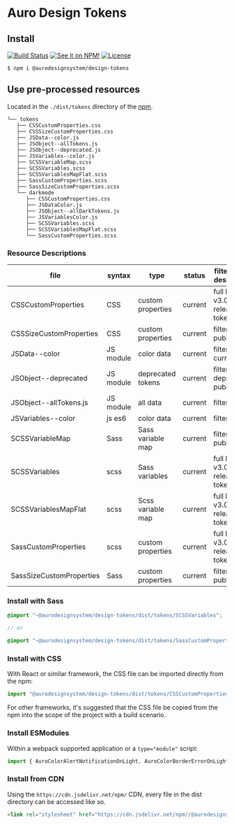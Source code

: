 # Auro Design Tokens

## Install

[![Build Status](https://img.shields.io/github/actions/workflow/status/AlaskaAirlines/AuroDesignTokens/testPublish.yml?branch=master&style=for-the-badge)](https://github.com/AlaskaAirlines/AuroDesignTokens/actions/workflows/testPublish.yml)
[![See it on NPM!](https://img.shields.io/npm/v/@aurodesignsystem/design-tokens.svg?style=for-the-badge&color=orange)](https://www.npmjs.com/package/@aurodesignsystem/design-tokens)
[![License](https://img.shields.io/npm/l/@aurodesignsystem/design-tokens.svg?color=blue&style=for-the-badge)](https://www.apache.org/licenses/LICENSE-2.0)

```
$ npm i @aurodesignsystem/design-tokens
```

## Use pre-processed resources

Located in the `./dist/tokens` directory of the [npm](https://www.npmjs.com/package/@aurodesignsystem/design-tokens).

```
└── tokens
   ├── CSSCustomProperties.css
   ├── CSSSizeCustomProperties.css
   ├── JSData--color.js
   ├── JSObject--allTokens.js
   ├── JSObject--deprecated.js
   ├── JSVariables--color.js
   ├── SCSSVariableMap.scss
   ├── SCSSVariables.scss
   ├── SCSSVariablesMapFlat.scss
   ├── SassCustomProperties.scss
   ├── SassSizeCustomProperties.scss
   └── darkmode
      ├── CSSCustomProperties.css
      ├── JSDataColor.js
      ├── JSObject--allDarkTokens.js
      ├── JSVariablesColor.js
      ├── SCSSVariables.scss
      ├── SCSSVariablesMapFlat.scss
      └── SassCustomProperties.scss
```

### Resource Descriptions

| file | syntax | type | status | filter type / description |
|---|---|---|---|---|
| CSSCustomProperties | CSS | custom properties | current | full list of v3.0x release tokens |
| CSSSizeCustomProperties | CSS | custom properties | current | filter: size, public |
| JSData--color | JS module | color data | current | filter: color, current |
| JSObject--deprecated | JS module | deprecated tokens | current | filter: deprecated, pubic |
| JSObject--allTokens.js | JS module | all data | current | filter: public |
| JSVariables--color | js es6 | color data | current | filter: color |
| SCSSVariableMap | Sass | Sass variable map | current | filter: size, public |
| SCSSVariables | scss | Sass variables | current | full list of v3.0x release tokens |
| SCSSVariablesMapFlat | scss | Scss variable map | current | full list of v3.0x release tokens |
| SassCustomProperties | scss | custom properties | current | full list of v3.0x release tokens |
| SassSizeCustomProperties | Sass | custom properties | current | filter: size, public |


### Install with Sass

```scss
@import "~@aurodesignsystem/design-tokens/dist/tokens/SCSSVariables";

// or

@import "~@aurodesignsystem/design-tokens/dist/tokens/SassCustomProperties";
```

### Install with CSS

With React or similar framework, the CSS file can be imported directly from the npm:

```js
import "@aurodesignsystem/design-tokens/dist/tokens/CSSCustomProperties.css"
```

For other frameworks, it's suggested that the CSS file be copied from the npm into the scope of the project with a build scenario.

### Install ESModules

Within a webpack supported application or a `type="module"` script:

```js
import { AuroColorAlertNotificationOnLight, AuroColorBorderErrorOnLight } from '@aurodesignsystem/design-tokens/dist/tokens/JSVariables--color.js';
```

### Install from CDN

Using the `https://cdn.jsdelivr.net/npm/` CDN,  every file in the dist directory can be accessed like so.

```html
<link rel="stylesheet" href="https://cdn.jsdelivr.net/npm//@aurodesignsystem/design-tokens@latest/dist/tokens/CSSCustomProperties.css">
```
